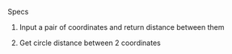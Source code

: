 Specs

1. Input a pair of coordinates and return distance between them

2. Get circle distance between 2 coordinates
